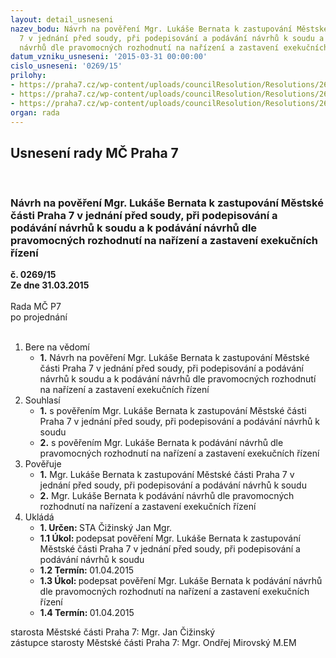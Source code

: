 ```yaml
---
layout: detail_usneseni
nazev_bodu: Návrh na pověření Mgr. Lukáše Bernata k zastupování Městské části Praha
  7 v jednání před soudy, při podepisování a podávání návrhů k soudu a k podávání
  návrhů dle pravomocných rozhodnutí na nařízení a zastavení exekučních řízení
datum_vzniku_usneseni: '2015-03-31 00:00:00'
cislo_usneseni: '0269/15'
prilohy:
- https://praha7.cz/wp-content/uploads/councilResolution/Resolutions/26579/17-15-p1_dz.doc
- https://praha7.cz/wp-content/uploads/councilResolution/Resolutions/26579/17-15-p2_pov%c4%9b%c5%99en%c3%ad_soud.doc
- https://praha7.cz/wp-content/uploads/councilResolution/Resolutions/26579/17-15-p3_pov%c4%9b%c5%99en%c3%ad_exekuce.doc
organ: rada
---
```

<div id="ucUsn_pList" class="usn">
	<span><h2>Usnesení rady MČ Praha 7 </h2>
<br></span><div class="standBody">
<span><h3>Návrh na pověření Mgr. Lukáše Bernata k zastupování Městské části Praha 7 v jednání před soudy, při podepisování a podávání návrhů k soudu a k podávání návrhů dle pravomocných rozhodnutí na nařízení a zastavení exekučních řízení</h3></span><div class="center">
		<strong>č. 0269/15</strong><br>
	</div>
<div class="center">
		<strong>Ze dne 31.03.2015</strong><br><br>
	</div>Rada MČ P7<br> po projednání<br><br><ol>
<li>Bere na vědomí<ul><li>
<strong>1.</strong> Návrh na pověření Mgr. Lukáše Bernata k zastupování Městské části Praha 7 v jednání před soudy, při podepisování a podávání návrhů k soudu a k podávání návrhů dle pravomocných rozhodnutí na nařízení a zastavení exekučních řízení</li></ul>
</li>
<li>Souhlasí<ul>
<li>
<strong>1.</strong> s pověřením Mgr. Lukáše Bernata k zastupování Městské části Praha 7 v jednání před soudy, při podepisování a podávání návrhů k soudu </li>
<li>
<strong>2.</strong> s pověřením Mgr. Lukáše Bernata k podávání návrhů dle pravomocných rozhodnutí na nařízení a zastavení exekučních řízení</li>
</ul>
</li>
<li>Pověřuje<ul>
<li>
<strong>1.</strong> Mgr. Lukáše Bernata k zastupování Městské části Praha 7 v jednání před soudy, při podepisování a podávání návrhů k soudu </li>
<li>
<strong>2.</strong> Mgr. Lukáše Bernata k podávání návrhů dle pravomocných rozhodnutí na nařízení a zastavení exekučních řízení</li>
</ul>
</li>
<li>Ukládá<ul>
<li>
<strong>1. Určen: </strong>STA Čižinský Jan Mgr.</li>
<li>
<strong>1.1 Úkol: </strong>podepsat pověření Mgr. Lukáše Bernata k zastupování Městské části Praha 7 v jednání před soudy, při podepisování a podávání návrhů k soudu </li>
<li>
<strong>1.2 Termín: </strong>01.04.2015</li>
<li>
<strong>1.3 Úkol: </strong>podepsat pověření Mgr. Lukáše Bernata k podávání návrhů dle pravomocných rozhodnutí na nařízení a zastavení exekučních řízení </li>
<li>
<strong>1.4 Termín: </strong>01.04.2015</li>
</ul>
</li>
</ol>starosta Městské části Praha 7: Mgr. Jan Čižinský<br>zástupce starosty Městské části Praha 7: Mgr. Ondřej Mirovský M.EM 
</div>
</div>